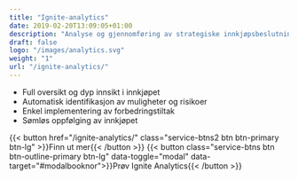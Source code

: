 ```yaml
---
title: "Ignite-analytics"
date: 2019-02-20T13:09:05+01:00
description: "Analyse og gjennomføring av strategiske innkjøpsbeslutninger har aldri vært enklere og mer tilgjengelig"
draft: false
logo: "/images/analytics.svg"
weight: "1"
url: "/ignite-analytics/"
---
```

<ul class="fa-ul">
<li><span class="fa-li"><i class="fas fa-chart-bar" style="color: #3C6FE9"></i></span>Full oversikt og dyp ​innsikt i innkjøpet</li>
<li><span class="fa-li"><i class="fas fa-exclamation-triangle" style="color: #3C6FE9"></i></span>Automatisk identifikasjon av muligheter og risikoer</li>
<li><span class="fa-li"><i class="fas fa-magic" style="color: #3C6FE9"></i></span>Enkel implementering ​av forbedringstiltak</li> 
<li><span class="fa-li"><i class="fas fa-sync"></i></span>Sømløs ​oppfølging av innkjøpet</li>
</ul>

{{< button href="/ignite-analytics/" class="service-btns2 btn btn-primary btn-lg" >}}Finn ut mer{{< /button >}}
{{< button class="service-btns btn btn-outline-primary btn-lg" data-toggle="modal" data-target="#modalbooknor">}}Prøv Ignite Analytics{{< /button >}}
